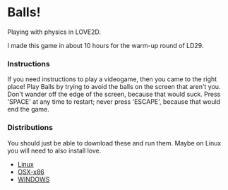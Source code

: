 Balls!
======

Playing with physics in LOVE2D.

I made this game in about 10 hours for the warm-up round of LD29.

### Instructions

If you need instructions to play a videogame, then you came to the right place!
Play Balls by trying to avoid the balls on the screen that aren't you. Don't
wander off the edge of the screen, because that would suck. Press 'SPACE' at
any time to restart; never press 'ESCAPE', because that would end the game.

### Distributions

You should just be able to download these and run them. Maybe on Linux you will need to also install love.

- [Linux][0]
- [OSX-x86][1]
- [WINDOWS][2]

[0]: https://www.dropbox.com/s/1x6fjui1kjkmslv/Balls.love
[1]: https://www.dropbox.com/s/6ts5u22btspflj9/balls-1.0.0-macosx-x86.zip
[2]: https://www.dropbox.com/s/p13uwiozg443ifp/balls-1.0.0-win32.zip
